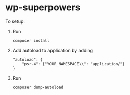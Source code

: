 # wp-superpowers

To setup:

1. Run

    ```
    composer install
    ```
    
2. Add autoload to application by adding

    ```
    "autoload": {
        "psr-4": {"YOUR_NAMESPACE\\": "application/"}
    }
    ```
    
3. Run 

    ```
    composer dump-autoload
    ```